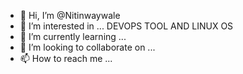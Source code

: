 - 👋 Hi, I’m @Nitinwaywale
- 👀 I’m interested in ... DEVOPS TOOL AND LINUX OS
- 🌱 I’m currently learning ...
- 💞️ I’m looking to collaborate on ...
- 📫 How to reach me ...

<!---
Nitinwaywale/Nitinwaywale is a ✨ special ✨ repository because its `README.md` (this file) appears on your GitHub profile.
You can click the Preview link to take a look at your changes.
--->
